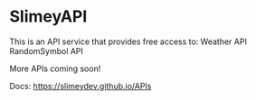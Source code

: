 # SlimeyAPI

This is an API service that provides free access to:
Weather API
RandomSymbol API

More APIs coming soon!

Docs: https://slimeydev.github.io/APIs
